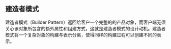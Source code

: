 ## 建造者模式

建造者模式（Builder Pattern）返回给客户一个完整的的产品对象，而客户端无须关心该对象所包含的额外属性和组建方式，这就是建造者模式的设计动机。建造者模式将一个复杂对象的构建与表示分离，使得同样的构建过程可以创建不同的表示。
